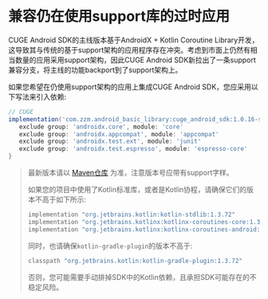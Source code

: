 # 兼容仍在使用support库的过时应用

CUGE Android SDK的主线版本基于AndroidX + Kotlin Coroutine Library开发，这导致其与传统的基于support架构的应用程序存在冲突。考虑到市面上仍然有相当数量的应用采用support架构，因此CUGE Android SDK新拉出了一条support兼容分支，将主线的功能backport到了support架构上。

如果您希望在仍使用support架构的应用上集成CUGE Android SDK，您应采用以下写法来引入依赖:

```groovy
// CUGE
implementation('com.zzm.android_basic_library:cuge_android_sdk:1.0.16-support-SNAPSHOT') {
   exclude group: 'androidx.core', module: 'core'
   exclude group: 'androidx.appcompat', module: 'appcompat'
   exclude group: 'androidx.test.ext', module: 'junit'
   exclude group: 'androidx.test.espresso', module: 'espresso-core'
}
```

> 最新版本请以 [Maven仓库](http://159.75.8.205:8090/#browse/search=keyword%3Dcuge_android_sdk) 为准，注意版本号应带有support字样。
>
> 如果您的项目中使用了Kotlin标准库，或者是Kotlin协程，请确保它们的版本不高于如下所示:
>
> ```groovy
> implementation "org.jetbrains.kotlin:kotlin-stdlib:1.3.72"
> implementation "org.jetbrains.kotlinx:kotlinx-coroutines-core:1.3.7"
> implementation "org.jetbrains.kotlinx:kotlinx-coroutines-android:1.3.7"
> ```
>
> 同时，也请确保`kotlin-gradle-plugin`的版本不高于:
>
> ```groovy
> classpath "org.jetbrains.kotlin:kotlin-gradle-plugin:1.3.72"
> ```
>
> 否则，您可能需要手动排掉SDK中的Kotlin依赖，且承担SDK可能存在的不稳定风险。
